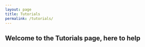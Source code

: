 ```yaml
---
layout: page
title: Tutorials
permalink: /tutorials/
---
```


## Welcome to the Tutorials page, here to help
